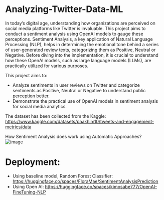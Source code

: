# Analyzing-Twitter-Data-ML

In today’s digital age, understanding how organizations are perceived on social media platforms like Twitter is invaluable. This project aims to conduct a sentiment analysis using OpenAI models to gauge these perceptions. Sentiment Analysis, a key application of Natural Language Processing (NLP), helps in determining the emotional tone behind a series of user-generated review texts, categorizing them as Positive, Neutral or Negative. Before diving into the implementation, it is crucial to understand how these OpenAI models, such as large language models (LLMs), are practically utilized for various purposes.

This project aims to:
- Analyze sentiments in user reviews on Twitter and categorize sentiments as Positive, Neutral or Negative to understand public perception better.
- Demonstrate the practical use of OpenAI models in sentiment analysis for social media analytics.

The dataset has been collected from the Kaggle:
https://www.kaggle.com/datasets/paakhim10/tweets-and-engagement-metrics/data

How Sentiment Analysis does work using Automatic Approaches? <br/>
![image](https://github.com/user-attachments/assets/551d2e50-94ea-4b37-ba7f-b275df7ad821)

# Deployment:
- Using baseline model, Random Forest Classifier: https://huggingface.co/spaces/FloraMae/SentimentAnalysisPrediction
- Using Open AI: https://huggingface.co/spaces/kimosabe777/OpenAI-FineTuning-NLP




